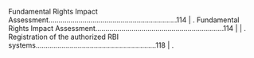 Fundamental Rights Impact Assessment................................................................114                                                                                                                                                                                                                                                                                                                     | . Fundamental Rights Impact Assessment................................................................114                                                                                                                                                                                                                                                                                                                     |
| . Registration of the authorized RBI systems............................................................118                                                                                                                                                                                                                                                                                                                   | . 